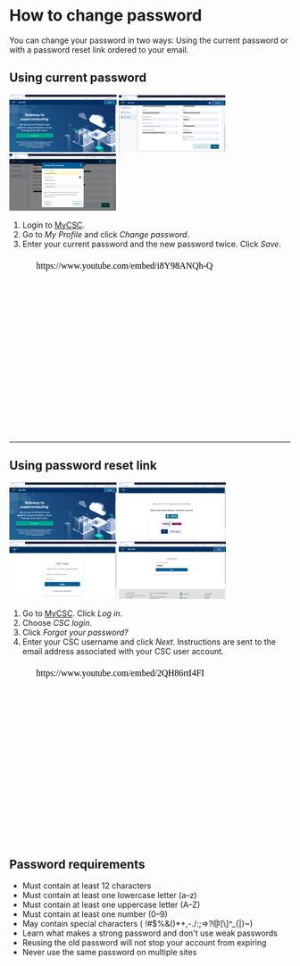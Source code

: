 # How to change password

You can change your password in two ways: Using the current password or with a
password reset link ordered to your email.

## Using current password

[![Landing page](images/small/landing-page.png)](images/large/landing-page.png)
[![My profile](images/small/my-profile.png)](images/large/my-profile.png)
[![Change password](images/small/change-password.png)](images/large/change-password.png)

1. Login to [MyCSC](http://my.csc.fi).
1. Go to _My Profile_ and click _Change password_.
1. Enter your current password and the new password twice. Click _Save_.

<figure class="video_container">
<iframe width="560" height="315" srcdoc="https://www.youtube.com/embed/i8Y98ANQh-Q" frameborder="0" allow="accelerometer; autoplay; encrypted-media; gyroscope; picture-in-picture" allowfullscreen></iframe>
</figure>


*****

## Using password reset link

[![Landing page](images/small/landing-page.png)](images/large/landing-page.png)
[![virtu, Haka or CSC](images/small/virtu-haka-or-csc.png)](images/large/virtu-haka-or-csc.png)
[![CSC login](images/small/csc-login.png)](images/large/csc-login.png)
[![Forgot password](images/small/forgot-password.png)](images/large/forgot-password.png)

1. Go to [MyCSC](http://my.csc.fi). Click _Log in_.
1. Choose _CSC login_.
1. Click _Forgot your password?_
1. Enter your CSC username and click _Next_. Instructions are sent to the email
   address associated with your CSC user account.
   
<figure class="video_container">
<iframe width="560" height="315" srcdoc="https://www.youtube.com/embed/2QH86rtI4FI" frameborder="0" allow="accelerometer; autoplay; encrypted-media; gyroscope; picture-in-picture" allowfullscreen></iframe>
</figure>   

## Password requirements

* Must contain at least 12 characters
* Must contain at least one lowercase letter (a–z)
* Must contain at least one uppercase letter (A–Z)
* Must contain at least one number (0–9)
* May contain special characters ( !#$%&()*+,-./:;=>?@[\\]^_{|}~)
* Learn what makes a strong password and don't use weak passwords
* Reusing the old password will not stop your account from expiring
* Never use the same password on multiple sites


